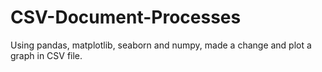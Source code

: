 # CSV-Document-Processes
Using pandas, matplotlib, seaborn and numpy, made a change and plot a graph in CSV file.
